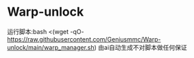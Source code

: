 # Warp-unlock
运行脚本:bash <(wget -qO- https://raw.githubusercontent.com/Geniusmmc/Warp-unlock/main/warp_manager.sh)
由ai自动生成不对脚本做任何保证
